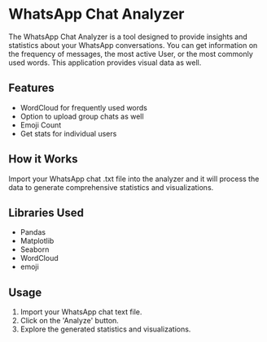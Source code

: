 
# WhatsApp Chat Analyzer

The WhatsApp Chat Analyzer is a tool designed to provide insights and statistics about your WhatsApp conversations. You can get information on the frequency of messages, the most active User, or the most commonly used words. This application provides visual data as well.



## Features

- WordCloud for frequently used words
- Option to upload group chats as well
- Emoji Count
- Get stats for individual users


## How it Works

Import your WhatsApp chat .txt file into the analyzer and it will process the data to generate comprehensive statistics and visualizations.
## Libraries Used

- Pandas
- Matplotlib
- Seaborn
- WordCloud
- emoji
## Usage

1. Import your WhatsApp chat text file.
2. Click on the 'Analyze' button.
3. Explore the generated statistics and visualizations.



